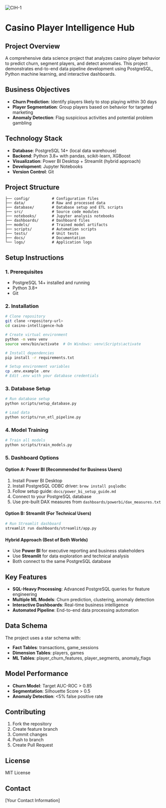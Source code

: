 ![CIH-1](https://github.com/user-attachments/assets/94ed3300-1c94-4b5e-8ab4-30e3651e8d4e)
# Casino Player Intelligence Hub

## Project Overview
A comprehensive data science project that analyzes casino player behavior to predict churn, segment players, and detect anomalies. This project demonstrates end-to-end data pipeline development using PostgreSQL, Python machine learning, and interactive dashboards.

## Business Objectives
- **Churn Prediction**: Identify players likely to stop playing within 30 days
- **Player Segmentation**: Group players based on behavior for targeted marketing
- **Anomaly Detection**: Flag suspicious activities and potential problem gambling

## Technology Stack
- **Database**: PostgreSQL 14+ (local data warehouse)
- **Backend**: Python 3.8+ with pandas, scikit-learn, XGBoost
- **Visualization**: Power BI Desktop + Streamlit (hybrid approach)
- **Development**: Jupyter Notebooks
- **Version Control**: Git

## Project Structure
```
├── config/          # Configuration files
├── data/            # Raw and processed data
├── database/        # Database setup and ETL scripts
├── src/             # Source code modules
├── notebooks/       # Jupyter analysis notebooks
├── dashboards/      # Dashboard files
├── models/          # Trained model artifacts
├── scripts/         # Automation scripts
├── tests/           # Unit tests
├── docs/            # Documentation
└── logs/            # Application logs
```

## Setup Instructions

### 1. Prerequisites
- PostgreSQL 14+ installed and running
- Python 3.8+
- Git

### 2. Installation
```bash
# Clone repository
git clone <repository-url>
cd casino-intelligence-hub

# Create virtual environment
python -m venv venv
source venv/bin/activate  # On Windows: venv\Scripts\activate

# Install dependencies
pip install -r requirements.txt

# Setup environment variables
cp .env.example .env
# Edit .env with your database credentials
```

### 3. Database Setup
```bash
# Run database setup
python scripts/setup_database.py

# Load data
python scripts/run_etl_pipeline.py
```

### 4. Model Training
```bash
# Train all models
python scripts/train_models.py
```

### 5. Dashboard Options

#### Option A: Power BI (Recommended for Business Users)
1. Install Power BI Desktop
2. Install PostgreSQL ODBC driver: `brew install psqlodbc`
3. Follow setup guide: `docs/power_bi_setup_guide.md`
4. Connect to your PostgreSQL database
5. Use pre-built DAX measures from `dashboards/powerbi/dax_measures.txt`

#### Option B: Streamlit (For Technical Users)
```bash
# Run Streamlit dashboard
streamlit run dashboards/streamlit/app.py
```

#### Hybrid Approach (Best of Both Worlds)
- Use **Power BI** for executive reporting and business stakeholders
- Use **Streamlit** for data exploration and technical analysis
- Both connect to the same PostgreSQL database

## Key Features
- **SQL-Heavy Processing**: Advanced PostgreSQL queries for feature engineering
- **Multiple ML Models**: Churn prediction, clustering, anomaly detection
- **Interactive Dashboards**: Real-time business intelligence
- **Automated Pipeline**: End-to-end data processing automation

## Data Schema
The project uses a star schema with:
- **Fact Tables**: transactions, game_sessions
- **Dimension Tables**: players, games
- **ML Tables**: player_churn_features, player_segments, anomaly_flags

## Model Performance
- **Churn Model**: Target AUC-ROC > 0.85
- **Segmentation**: Silhouette Score > 0.5
- **Anomaly Detection**: <5% false positive rate

## Contributing
1. Fork the repository
2. Create feature branch
3. Commit changes
4. Push to branch
5. Create Pull Request

## License
MIT License

## Contact
[Your Contact Information] 
